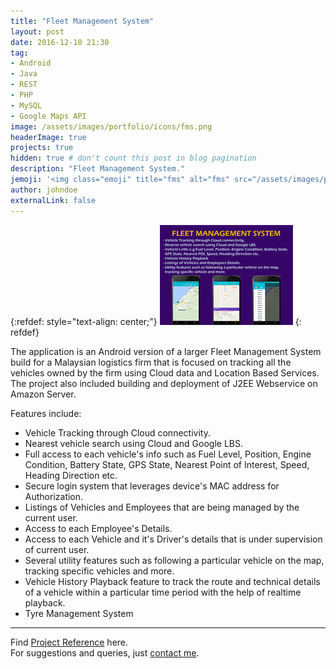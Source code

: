 ```yaml
---
title: "Fleet Management System"
layout: post
date: 2016-12-10 21:30
tag: 
- Android
- Java
- REST
- PHP
- MySQL
- Google Maps API
image: /assets/images/portfolio/icons/fms.png
headerImage: true
projects: true
hidden: true # don't count this post in blog pagination
description: "Fleet Management System."
jemoji: '<img class="emoji" title="fms" alt="fms" src="/assets/images/portfolio/icons/fms.png" height="20" width="20" align="absmiddle">'
author: johndoe
externalLink: false
---
```


{:refdef: style="text-align: center;"}
![Screenshot](/assets/images/portfolio/fms.png)
{: refdef}

The application is an Android version of a larger Fleet Management System build for a Malaysian logistics firm that is focused on tracking all the vehicles owned by the firm using Cloud data and Location Based Services. The project also included building and deployment of J2EE Webservice on Amazon Server.

Features include:

- Vehicle Tracking through Cloud connectivity.
- Nearest vehicle search using Cloud and Google LBS.
- Full access to each vehicle's info such as Fuel Level, Position, Engine Condition, Battery State, GPS State, Nearest Point of Interest, Speed, Heading Direction etc.
- Secure login system that leverages device's MAC address for Authorization.
- Listings of Vehicles and Employees that are being managed by the current user.
- Access to each Employee's Details.
- Access to each Vehicle and it's Driver's details that is under supervision of current user.
- Several utility features such as following a particular vehicle on the map, tracking specific vehicles and more.
- Vehicle History Playback feature to track the route and technical details of a vehicle within a particular time period with the help of realtime playback.
- Tyre Management System

---

Find [Project Reference](https://www.upwork.com/jobs/~01f34ea9b4fafb3df0) here.<br />
For suggestions and queries, just [contact me](http://linkedin.com/in/xuhaibahmad).
